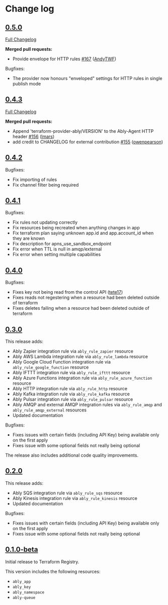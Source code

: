 # Change log

## [0.5.0](https://github.com/ably/terraform-provider-ably/tree/v0.5.0)

[Full Changelog](https://github.com/ably/terraform-provider-ably/compare/v0.4.3...v0.5.0)

**Merged pull requests:**

- Provide envelope for HTTP rules [\#167](https://github.com/ably/terraform-provider-ably/pull/167) ([AndyTWF](https://github.com/AndyTWF))

Bugfixes:

- The provider now honours "enveloped" settings for HTTP rules in single publish mode

## [0.4.3](https://github.com/ably/terraform-provider-ably/tree/v0.4.3)

[Full Changelog](https://github.com/ably/terraform-provider-ably/compare/v0.4.2...v0.4.3)

**Merged pull requests:**

- Append 'terraform-provider-ably/VERSION' to the Ably-Agent HTTP header [\#156](https://github.com/ably/terraform-provider-ably/pull/156) ([lmars](https://github.com/lmars))
- add credit to CHANGELOG for external contribution [\#155](https://github.com/ably/terraform-provider-ably/pull/155) ([owenpearson](https://github.com/owenpearson))

## [0.4.2](https://github.com/ably/terraform-provider-ably/tree/v0.4.2)

Bugfixes:
- Fix importing of rules
- Fix channel filter being required

## [0.4.1](https://github.com/ably/terraform-provider-ably/tree/v0.4.1)

Bugfixes:
- Fix rules not updating correctly
- Fix resources being recreated when anything changes in app
- Fix terraform plan saying unknown app.id and app.account_id when they are known
- Fix description for apns_use_sandbox_endpoint
- Fix error when TTL is null in amqp/external
- Fix error when setting multiple capabilities

## [0.4.0](https://github.com/ably/terraform-provider-ably/tree/v0.4.0)

Bugfixes:
- Fixes key not being read from the control API ([tete17](https://github.com/tete17))
- Fixes reads not regestering when a resource had been deleted outside of terraform
- Fixes deletes failing when a resource had been deleted outside of terraform

## [0.3.0](https://github.com/ably/terraform-provider-ably/tree/v0.3.0)

This release adds:
- Ably Zapier integration rule via `ably_rule_zapier` resource
- Ably AWS Lambda integration rule via `ably_rule_lambda` resource
- Ably Google Cloud Function integration rule via `ably_rule_google_function` resource
- Ably IFTTT integration rule via `ably_rule_ifttt` resource
- Ably Azure Functions integration rule via `ably_rule_azure_function` resource
- Ably HTTP integration rule via `ably_rule_http` resource
- Ably Kafka integration rule via `ably_rule_kafka` resource
- Ably Pulsar integration rule via `ably_rule_pulsar` resource
- Ably AMQP and external AMQP integration rules via `ably_rule_amqp` and `ably_rule_amqp_external` resources
- Updated documentation

Bugfixes:
- Fixes issues with certain fields (including API Key) being available only on the first apply
- Fixes issue with some optional fields not really being optional

The release also includes additional code quality improvements.

## [0.2.0](https://github.com/ably/terraform-provider-ably/tree/v0.2.0)

This release adds: 
- Ably SQS integration rule via `ably_rule_sqs` resource
- Ably Kinesis integration rule via `ably_rule_kinesis` resource
- Updated documentation

Bugfixes:
- Fixes issues with certain fields (including API Key) being available only on the first apply
- Fixes issue with some optional fields not really being optional

## [0.1.0-beta](https://github.com/ably/terraform-provider-ably/tree/v0.1.0-beta)

Initial release to Terraform Registry. 

This version includes the following resources: 
- `ably_app`
- `ably_key`
- `ably_namespace`
- `ably-queue`


